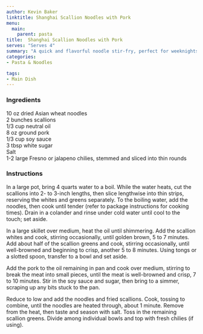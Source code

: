```yaml
---
author: Kevin Baker
linktitle: Shanghai Scallion Noodles with Pork
menu:
  main:
    parent: pasta
title:  Shanghai Scallion Noodles with Pork
serves: "Serves 4"
summary: "A quick and flavorful noodle stir-fry, perfect for weeknights."
categories:
- Pasta & Noodles

tags: 
- Main Dish
---
```

### Ingredients

<div class="ingredient-list">

10 oz dried Asian wheat noodles   
2 bunches scallions  
1/3 cup neutral oil   
8 oz ground pork   
1/3 cup soy sauce   
3 tbsp white sugar  
Salt  
1-2 large Fresno or jalapeno chilies, stemmed and sliced into thin rounds  

</div>

### Instructions
In a large pot, bring 4 quarts water to a boil. While the water heats, cut the scallions into 2- to 3-inch lengths, then slice lengthwise into thin strips, reserving the whites and greens separately. To the boiling water, add the noodles, then cook until tender (refer to package instructions for cooking times). Drain in a colander and rinse under cold water until cool to the touch; set aside.

In a large skillet over medium, heat the oil until shimmering. Add the scallion whites and cook, stirring occasionally, until golden brown, 5 to 7 minutes. Add about half of the scallion greens and cook, stirring occasionally, until well-browned and beginning to crisp, another 5 to 8 minutes. Using tongs or a slotted spoon, transfer to a bowl and set aside.

Add the pork to the oil remaining in pan and cook over medium, stirring to break the meat into small pieces, until the meat is well-browned and crisp, 7 to 10 minutes. Stir in the soy sauce and sugar, then bring to a simmer, scraping up any bits stuck to the pan.

Reduce to low and add the noodles and fried scallions. Cook, tossing to combine, until the noodles are heated through, about 1 minute. Remove from the heat, then taste and season with salt. Toss in the remaining scallion greens. Divide among individual bowls and top with fresh chilies (if using).